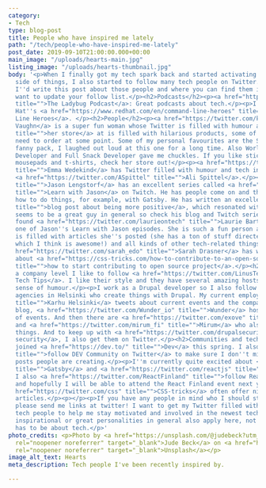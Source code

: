 ```yaml
---
category:
- Tech
type: blog-post
title: People who have inspired me lately
path: "/tech/people-who-have-inspired-me-lately"
post_date: 2019-09-10T21:00:00.000+00:00
main_image: "/uploads/hearts-main.jpg"
listing_image: "/uploads/hearts-thumbnail.jpg"
body: '<p>When I finally got my tech spark back and started activating on the tech
  side of things, I also started to follow many tech people on Twitter. I thought
  I''d write this post about those people and where you can find them in case you
  want to update your follow list.</p><h2>Podcasts</h2><p><a href="https://twitter.com/LadybugPodcast"
  title="">The Ladybug Podcast</a>: Great podcasts about tech.</p><p>I also like Red
  Hat''s <a href="https://www.redhat.com/en/command-line-heroes" title="">Command
  Line Heroes</a>. </p><h2>People</h2><p><a href="https://twitter.com/kvlly" title="">Kelly
  Vaughn</a> is a super fun woman whose Twitter is filled with humour and <a href="https://kvlly.com/shop"
  title="">her store</a> at is filled with hilarious products, some of which I will
  need to order at some point. Some of my personal favourites are the Snack Overflow
  fanny pack, I laughed out loud at this one for a long time. Also World''s Okayest
  Developer and Full Snack Developer gave me chuckles. If you like stickers, mugs,
  mousepads and t-shirts, check her store out!</p><p><a href="https://twitter.com/EmmaWedekind"
  title="">Emma Wedekind</a> has Twitter filled with humour and tech info, so does
  <a href="https://twitter.com/ASpittel" title="">Ali Spittel</a>.</p><p><a href="https://twitter.com/jlengstorf"
  title="">Jason Lengstorf</a> has an excellent series called <a href="https://www.twitch.tv/jlengstorf"
  title="">Learn with Jason</a> on Twitch. He has people come on and they go through
  how to do things, for example, with Gatsby. He has written an excellent <a href="https://lengstorf.com/how-to-be-positive/"
  title="">blog post about being more positive</a>, which resonated with me. And he
  seems to be a great guy in general so check his blog and Twitch series out!</p><p>I
  found <a href="https://twitter.com/laurieontech" title="">Laurie Barth</a> from
  one of Jason''s Learn with Jason episodes. She is such a fun person and her Twitter
  is filled with articles she''s posted (she has a ton of stuff directed at newbies,
  which I think is awesome!) and all kinds of other tech-related things.</p><p><a
  href="https://twitter.com/sarah_edo" title="">Sarah Drasner</a> has written a post
  about <a href="https://css-tricks.com/how-to-contribute-to-an-open-source-project/"
  title="">how to start contributing to open source project</a>.</p><h2>Companies</h2><p>On
  a company level I like to follow <a href="https://twitter.com/LinusTech" title="">Linus
  Tech Tips</a>. I like their style and they have several amazing hosts with a superb
  sense of humour.</p><p>I work as a Drupal developer so I also follow some of the
  agencies in Helsinki who create things with Drupal. My current employer <a href="https://twitter.com/karhuhelsinki"
  title="">Karhu Helsinki</a> tweets about current events and the company''s weekly
  blog, <a href="https://twitter.com/Wunder_io" title="">Wunder</a> hosts all kinds
  of events. And then there are <a href="https://twitter.com/exove" title="">Exove</a>
  and <a href="https://twitter.com/mirum_fi" title="">Mirum</a> who also post interesting
  things. And to keep up with <a href="https://twitter.com/drupalsecurity" title="">Drupal
  security</a>, I also get them on Twitter.</p><h2>Communities and techs</h2><p>I
  joined <a href="https://dev.to/" title="">Dev</a> this spring. I also <a href="https://twitter.com/ThePracticalDev"
  title="">follow DEV Community on Twitter</a> to make sure I don''t miss those great
  posts people are creating.</p><p>I''m currently quite excited about <a href="https://twitter.com/gatsbyjs"
  title="">Gatsby</a> and <a href="https://twitter.com/reactjs" title="">React</a>.
  I also <a href="https://twitter.com/ReactFinland" title="">follow React Finland</a>,
  and hopefully I will be able to attend the React Finland event next year. Also <a
  href="https://twitter.com/css" title="">CSS-tricks</a> often offer nice tricks and
  articles.</p><p></p><p>If you have any people in mind who I should start following,
  please send me links at twitter! I want to get my Twitter filled with inspirational
  tech people to help me stay motivated and involved in the newest technologies. Any
  inspirational or great personalities in general also apply here, not everything
  has to be about tech.</p>'
photo_credits: <p>Photo by <a href="https://unsplash.com/@judebeck?utm_source=unsplash&utm_medium=referral&utm_content=creditCopyText"
  rel="noopener noreferrer" target="_blank">Jude Beck</a> on <a href="https://unsplash.com/t/textures-patterns?utm_source=unsplash&utm_medium=referral&utm_content=creditCopyText"
  rel="noopener noreferrer" target="_blank">Unsplash</a></p>
image_alt_text: Hearts
meta_description: Tech people I've been recently inspired by.

---
```

